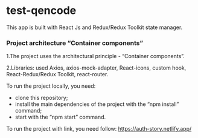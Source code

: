 # test-qencode

This app is built with React Js and Redux/Redux Toolkit state manager.

<h3>Project architecture “Container components”</h3>

1.The project uses the architectural principle - “Container components”.

2.Libraries: used Axios, axios-mock-adapter, React-icons, custom hook, React-Redux/Redux Toolkit, react-router.

To run the project locally, you need:

- clone this repository;
- install the main dependencies of the project with the “npm install” command;
- start with the “npm start” command.

To run the project with link, you need follow: https://auth-story.netlify.app/

